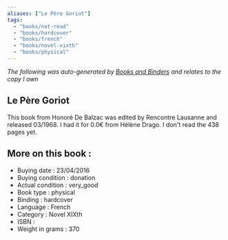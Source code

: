 ```yaml
---
aliases: ["Le Père Goriot"] 
tags: 
  - "books/not-read" 
  - "books/hardcover" 
  - "books/french"
  - "books/novel-xixth"
  - "books/physical"
---
```


_The following was auto-generated by [Books and Binders](Books%20and%20Binders.md) and relates to the copy I own_
## Le Père Goriot
This book from Honoré De Balzac was edited by Rencontre Lausanne and released 03/1968. I had it for 0.0€ from Hélène Drago. I don't read the 438 pages yet.

## More on this book :
- Buying date : 23/04/2016
- Buying condition : donation
- Actual condition : very_good
- Book type : physical
- Binding : hardcover
- Language : French
- Category : Novel XIXth
- ISBN : 
- Weight in grams : 370
